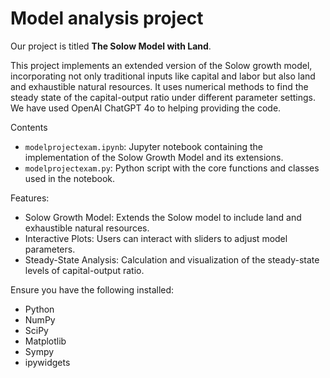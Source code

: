 # Model analysis project

Our project is titled **The Solow Model with Land**. 

This project implements an extended version of the Solow growth model, incorporating not only traditional inputs like capital and labor but also land and exhaustible natural resources. It uses numerical methods to find the steady state of the capital-output ratio under different parameter settings.
We have used OpenAI ChatGPT 4o to helping providing the code.

Contents
- `modelprojectexam.ipynb`: Jupyter notebook containing the implementation of the Solow Growth Model and its extensions.
- `modelprojectexam.py`: Python script with the core functions and classes used in the notebook.

Features:
- Solow Growth Model: Extends the Solow model to include land and exhaustible natural resources.
- Interactive Plots: Users can interact with sliders to adjust model parameters.
- Steady-State Analysis: Calculation and visualization of the steady-state levels of capital-output ratio.

Ensure you have the following installed:
- Python 
- NumPy
- SciPy
- Matplotlib 
- Sympy
- ipywidgets



